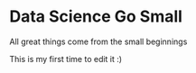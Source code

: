 # Data Science Go Small

All great things come from the small beginnings 

This is my first time to edit it :) 
